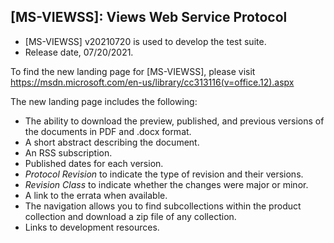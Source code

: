 ## [MS-VIEWSS]: Views Web Service Protocol
- [MS-VIEWSS] v20210720 is used to develop the test suite.
- Release date, 07/20/2021.

To find the new landing page for [MS-VIEWSS], please visit https://msdn.microsoft.com/en-us/library/cc313116(v=office.12).aspx

The new landing page includes the following:
- The ability to download the preview, published, and previous versions of the documents in PDF and .docx format.
- A short abstract describing the document.
- An RSS subscription.
- Published dates for each version.
- *Protocol Revision* to indicate the type of revision and their versions.
- *Revision Class* to indicate whether the changes were major or minor.
- A link to the errata when available.
- The navigation allows you to find subcollections within the product collection and download a zip file of any collection.
- Links to development resources.